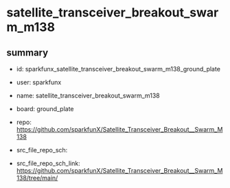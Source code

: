 # satellite_transceiver_breakout_swarm_m138
 
## summary 
* id: sparkfunx_satellite_transceiver_breakout_swarm_m138_ground_plate
* user: sparkfunx
* name: satellite_transceiver_breakout_swarm_m138
* board: ground_plate
* repo: https://github.com/sparkfunX/Satellite_Transceiver_Breakout__Swarm_M138



* src_file_repo_sch: 
* src_file_repo_sch_link: https://github.com/sparkfunX/Satellite_Transceiver_Breakout__Swarm_M138/tree/main/






